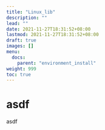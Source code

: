 ```yaml
---
title: "Linux_lib"
description: ""
lead: ""
date: 2021-11-27T18:31:52+08:00
lastmod: 2021-11-27T18:31:52+08:00
draft: true
images: []
menu: 
  docs:
    parent: "environment_install"
weight: 999
toc: true
---
```


# asdf
asdf